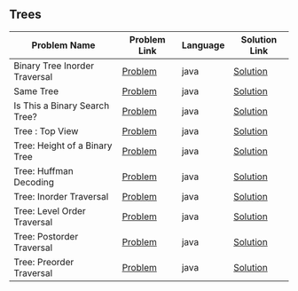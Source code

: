 ## Trees

|Problem Name|Problem Link|Language|Solution Link|
---|---|---|---
|Binary Tree Inorder Traversal|[Problem](https://www.hackerrank.com/challenges/binary-search-tree-insertion/problem)|java|[Solution](./BinaryTreeInorderTraversal.java)|
|Same Tree|[Problem](https://leetcode.com/problems/same-tree/)|java|[Solution](./SameTree.java)|
|Is This a Binary Search Tree?|[Problem](https://www.hackerrank.com/challenges/is-binary-search-tree/problem)|java|[Solution](./IsThisaBinarySearchTree?.java)|
|Tree : Top View|[Problem](https://www.hackerrank.com/challenges/tree-top-view/problem)|java|[Solution](./TopView.java)|
|Tree: Height of a Binary Tree|[Problem](https://www.hackerrank.com/challenges/tree-height-of-a-binary-tree/problem)|java|[Solution](./HeightofaBinaryTree.java)|
|Tree: Huffman Decoding |[Problem](https://www.hackerrank.com/challenges/tree-huffman-decoding/problem)|java|[Solution](./HuffmanDecoding.java)|
|Tree: Inorder Traversal|[Problem](https://www.hackerrank.com/challenges/tree-inorder-traversal/problem)|java|[Solution](BinaryTreeInorderTraversal.java)|
|Tree: Level Order Traversal|[Problem](https://www.hackerrank.com/challenges/tree-level-order-traversal/problem)|java|[Solution](SameTree.java)|
|Tree: Postorder Traversal|[Problem](https://www.hackerrank.com/challenges/tree-postorder-traversal/problem)|java|[Solution](./PostorderTraversal.java)|
|Tree: Preorder Traversal|[Problem](https://www.hackerrank.com/challenges/tree-preorder-traversal/problem)|java|[Solution](./PreorderTraversal.java)|
